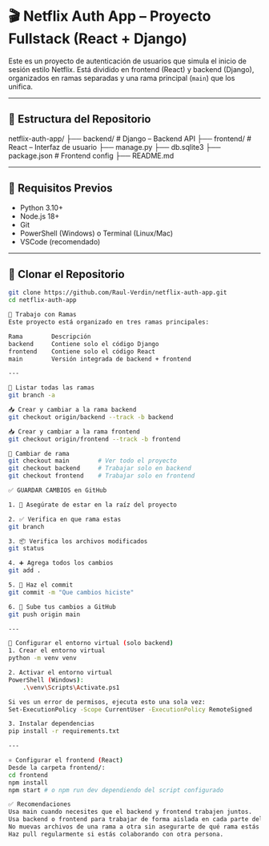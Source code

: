 # 🎬 Netflix Auth App – Proyecto Fullstack (React + Django)

Este es un proyecto de autenticación de usuarios que simula el inicio de sesión estilo Netflix. Está dividido en frontend (React) y backend (Django), organizados en ramas separadas y una rama principal (`main`) que los unifica.

---

## 📁 Estructura del Repositorio
netflix-auth-app/
├── backend/ # Django – Backend API
├── frontend/ # React – Interfaz de usuario
├── manage.py
├── db.sqlite3
├── package.json # Frontend config
├── README.md

---

## 🧱 Requisitos Previos

- Python 3.10+
- Node.js 18+
- Git
- PowerShell (Windows) o Terminal (Linux/Mac)
- VSCode (recomendado)

---

## 🔁 Clonar el Repositorio

```bash
git clone https://github.com/Raul-Verdin/netflix-auth-app.git
cd netflix-auth-app

🌱 Trabajo con Ramas
Este proyecto está organizado en tres ramas principales:

Rama	    Descripción
backend	    Contiene solo el código Django
frontend	Contiene solo el código React
main	    Versión integrada de backend + frontend

---

🔄 Listar todas las ramas
git branch -a

📥 Crear y cambiar a la rama backend
git checkout origin/backend --track -b backend

📥 Crear y cambiar a la rama frontend
git checkout origin/frontend --track -b frontend

🔄 Cambiar de rama
git checkout main        # Ver todo el proyecto
git checkout backend     # Trabajar solo en backend
git checkout frontend    # Trabajar solo en frontend

✅ GUARDAR CAMBIOS en GitHub

1. 🧭 Asegúrate de estar en la raíz del proyecto

2. ✅ Verifica en que rama estas
git branch

3. 📦 Verifica los archivos modificados
git status

4. ➕ Agrega todos los cambios
git add .

5. 📝 Haz el commit
git commit -m "Que cambios hiciste"

6. 🚀 Sube tus cambios a GitHub
git push origin main

---

🐍 Configurar el entorno virtual (solo backend)
1. Crear el entorno virtual
python -m venv venv

2. Activar el entorno virtual
PowerShell (Windows):
    .\venv\Scripts\Activate.ps1

Si ves un error de permisos, ejecuta esto una sola vez:
Set-ExecutionPolicy -Scope CurrentUser -ExecutionPolicy RemoteSigned

3. Instalar dependencias
pip install -r requirements.txt

---

⚛️ Configurar el frontend (React)
Desde la carpeta frontend/:
cd frontend
npm install
npm start # o npm run dev dependiendo del script configurado

✅ Recomendaciones
Usa main cuando necesites que el backend y frontend trabajen juntos.
Usa backend o frontend para trabajar de forma aislada en cada parte del proyecto.
No muevas archivos de una rama a otra sin asegurarte de qué rama estás usando.
Haz pull regularmente si estás colaborando con otra persona.